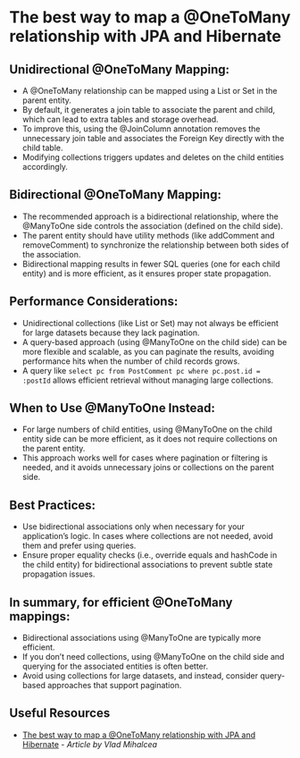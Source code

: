 # The best way to map a @OneToMany relationship with JPA and Hibernate

## Unidirectional @OneToMany Mapping:

- A @OneToMany relationship can be mapped using a List or Set in the parent entity.
- By default, it generates a join table to associate the parent and child, which can lead to extra tables and storage overhead.
- To improve this, using the @JoinColumn annotation removes the unnecessary join table and associates the Foreign Key directly with the child table.
- Modifying collections triggers updates and deletes on the child entities accordingly.

## Bidirectional @OneToMany Mapping:

- The recommended approach is a bidirectional relationship, where the @ManyToOne side controls the association (defined on the child side).
- The parent entity should have utility methods (like addComment and removeComment) to synchronize the relationship between both sides of the association.
- Bidirectional mapping results in fewer SQL queries (one for each child entity) and is more efficient, as it ensures proper state propagation.

## Performance Considerations:

- Unidirectional collections (like List or Set) may not always be efficient for large datasets because they lack pagination.
- A query-based approach (using @ManyToOne on the child side) can be more flexible and scalable, as you can paginate the results, avoiding performance hits when the number of child records grows.
- A query like `select pc from PostComment pc where pc.post.id = :postId` allows efficient retrieval without managing large collections.

## When to Use @ManyToOne Instead:

- For large numbers of child entities, using @ManyToOne on the child entity side can be more efficient, as it does not require collections on the parent entity.
- This approach works well for cases where pagination or filtering is needed, and it avoids unnecessary joins or collections on the parent side.

## Best Practices:

- Use bidirectional associations only when necessary for your application’s logic. In cases where collections are not needed, avoid them and prefer using queries.
- Ensure proper equality checks (i.e., override equals and hashCode in the child entity) for bidirectional associations to prevent subtle state propagation issues.

## In summary, for efficient @OneToMany mappings:

- Bidirectional associations using @ManyToOne are typically more efficient.
- If you don’t need collections, using @ManyToOne on the child side and querying for the associated entities is often better.
- Avoid using collections for large datasets, and instead, consider query-based approaches that support pagination.

## Useful Resources

- [The best way to map a @OneToMany relationship with JPA and Hibernate](https://vladmihalcea.com/the-best-way-to-map-a-onetomany-association-with-jpa-and-hibernate/) - *Article by Vlad Mihalcea*
